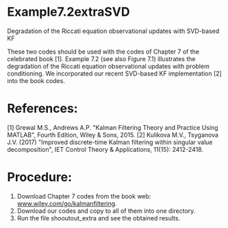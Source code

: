 # Example7.2extraSVD
Degradation of the Riccati equation observational updates with SVD-based KF

These two codes should be used with the codes of Chapter 7 of the celebrated book [1]. Example 7.2 (see also Figure 7.1) illustrates the degradation of the Riccati equation observational updates with problem conditioning. We incorporated our recent SVD-based KF implementation [2] into the book codes.

# References:
[1] Grewal M.S., Andrews A.P. "Kalman Filtering Theory and Practice Using MATLAB", Fourth Edition, Wiley & Sons, 2015.
[2] Kulikova M.V., Tsyganova J.V. (2017) "Improved discrete-time Kalman filtering within singular value decomposition",  IET Control Theory & Applications, 11(15): 2412-2418.

# Procedure:
1. Download Chapter 7 codes from the book web: www.wiley.com/go/kalmanfiltering.
2. Download our codes and copy to all of them into one directory.
3. Run the file shooutout_extra and see the obtained results.
